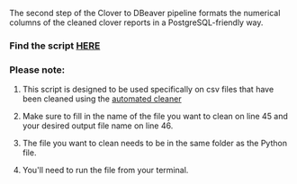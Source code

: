 The second step of the Clover to DBeaver pipeline formats the numerical columns of the cleaned clover reports in a PostgreSQL-friendly way.

### Find the script [HERE](https://github.com/ryanloveriner/clover_to_postgresql_automators/blob/clover_formatter/format_clover_data.py)

### Please note:
1) This script is designed to be used specifically on csv files that have been cleaned using the [automated cleaner](https://github.com/ryanloveriner/clover_to_postgresql_automators/blob/clover_cleaner/clean_clover_report.py)

2) Make sure to fill in the name of the file you want to clean on line 45 and your desired output file name on line 46.

3) The file you want to clean needs to be in the same folder as the Python file.

4) You'll need to run the file from your terminal.
